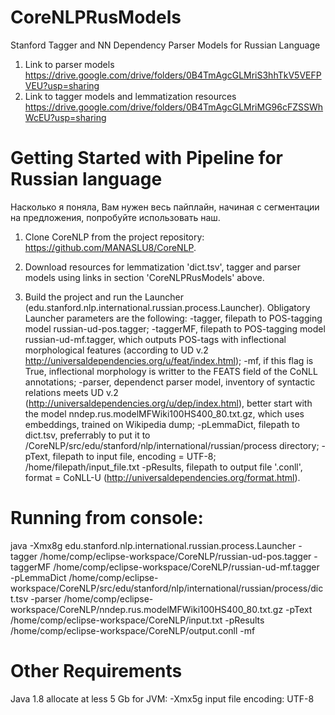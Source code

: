 # CoreNLPRusModels
Stanford Tagger and NN Dependency Parser Models for Russian Language

1. Link to parser models https://drive.google.com/drive/folders/0B4TmAgcGLMriS3hhTkV5VEFPVEU?usp=sharing
2. Link to tagger models and lemmatization resources https://drive.google.com/drive/folders/0B4TmAgcGLMriMG96cFZSSWhWcEU?usp=sharing

# Getting Started with Pipeline for Russian language
Насколько я поняла, Вам нужен весь пайплайн, начиная с сегментации на предложения, попробуйте использовать наш.

1. Clone  CoreNLP from the project repository: https://github.com/MANASLU8/CoreNLP. 
2. Download resources for lemmatization 'dict.tsv', tagger and parser models using links in section 'CoreNLPRusModels' above.


3. Build the project and run the Launcher  (edu.stanford.nlp.international.russian.process.Launcher).
Obligatory Launcher parameters are the following:
-tagger, filepath to POS-tagging model russian-ud-pos.tagger;
-taggerMF, filepath to POS-tagging model  russian-ud-mf.tagger, which outputs POS-tags  with inflectional morphological features (according to UD v.2 http://universaldependencies.org/u/feat/index.html);
-mf, if this flag is True, inflectional morphology is writter to the FEATS field of the CoNLL annotations;
-parser, dependenct parser model, inventory of syntactic relations meets UD v.2 (http://universaldependencies.org/u/dep/index.html), better start with the model nndep.rus.modelMFWiki100HS400_80.txt.gz, which uses embeddings, trained on Wikipedia dump;
-pLemmaDict, filepath to dict.tsv, preferrably to put it to /CoreNLP/src/edu/stanford/nlp/international/russian/process directory;
-pText, filepath to input file, encoding = UTF-8; /home/filepath/input_file.txt
-pResults, filepath to output file '.conll', format = CoNLL-U (http://universaldependencies.org/format.html).


# Running from console:
java -Xmx8g edu.stanford.nlp.international.russian.process.Launcher -tagger /home/comp/eclipse-workspace/CoreNLP/russian-ud-pos.tagger -taggerMF /home/comp/eclipse-workspace/CoreNLP/russian-ud-mf.tagger -pLemmaDict /home/comp/eclipse-workspace/CoreNLP/src/edu/stanford/nlp/international/russian/process/dict.tsv -parser /home/comp/eclipse-workspace/CoreNLP/nndep.rus.modelMFWiki100HS400_80.txt.gz -pText /home/comp/eclipse-workspace/CoreNLP/input.txt -pResults /home/comp/eclipse-workspace/CoreNLP/output.conll -mf

# Other Requirements
Java 1.8
allocate at less  5 Gb for JVM:  -Xmx5g
input file encoding: UTF-8
